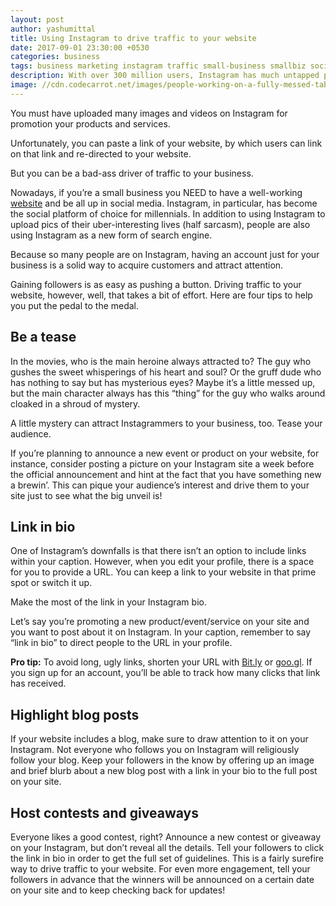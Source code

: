 ```yaml
---
layout: post
author: yashumittal
title: Using Instagram to drive traffic to your website
date: 2017-09-01 23:30:00 +0530
categories: business
tags: business marketing instagram traffic small-business smallbiz social
description: With over 300 million users, Instagram has much untapped potential. Learn four ways to use Instagram to drive traffic to your small business website.
image: //cdn.codecarrot.net/images/people-working-on-a-fully-messed-table.png
---
```


You must have uploaded many images and videos on Instagram for promotion your products and services.

Unfortunately, you can paste a link of your website, by which users can link on that link and re-directed to your website.

But you can be a bad-ass driver of traffic to your business.

Nowadays, if you’re a small business you NEED to have a well-working [website](/7-reasons-your-small-business-needs-a-website) and be all up in social media. Instagram, in particular, has become the social platform of choice for millennials. In addition to using Instagram to upload pics of their uber-interesting lives (half sarcasm), people are also using Instagram as a new form of search engine.

<div class="callout">
Because so many people are on Instagram, having an account just for your business is a solid way to acquire customers and attract attention.
</div>

Gaining followers is as easy as pushing a button. Driving traffic to your website, however, well, that takes a bit of effort. Here are four tips to help you put the pedal to the medal.

## Be a tease

In the movies, who is the main heroine always attracted to? The guy who gushes the sweet whisperings of his heart and soul? Or the gruff dude who has nothing to say but has mysterious eyes? Maybe it’s a little messed up, but the main character always has this “thing” for the guy who walks around cloaked in a shroud of mystery.

A little mystery can attract Instagrammers to your business, too. Tease your audience.

If you’re planning to announce a new event or product on your website, for instance, consider posting a picture on your Instagram site a week before the official announcement and hint at the fact that you have something new a brewin’. This can pique your audience’s interest and drive them to your site just to see what the big unveil is!

## Link in bio

One of Instagram’s downfalls is that there isn’t an option to include links within your caption. However, when you edit your profile, there is a space for you to provide a URL. You can keep a link to your website in that prime spot or switch it up.

<div class="callout">
Make the most of the link in your Instagram bio.
</div>

Let’s say you’re promoting a new product/event/service on your site and you want to post about it on Instagram. In your caption, remember to say “link in bio” to direct people to the URL in your profile.

**Pro tip:** To avoid long, ugly links, shorten your URL with [Bit.ly](//bitly.com/shorten/) or [goo.gl](//goo.gl). If you sign up for an account, you’ll be able to track how many clicks that link has received.

## Highlight blog posts

If your website includes a blog, make sure to draw attention to it on your Instagram. Not everyone who follows you on Instagram will religiously follow your blog. Keep your followers in the know by offering up an image and brief blurb about a new blog post with a link in your bio to the full post on your site.

## Host contests and giveaways

Everyone likes a good contest, right? Announce a new contest or giveaway on your Instagram, but don’t reveal all the details. Tell your followers to click the link in bio in order to get the full set of guidelines. This is a fairly surefire way to drive traffic to your website. For even more engagement, tell your followers in advance that the winners will be announced on a certain date on your site and to keep checking back for updates!
